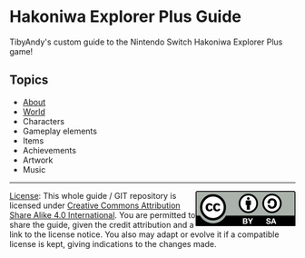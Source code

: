 # Hakoniwa Explorer Plus Guide
TibyAndy's custom guide to the Nintendo Switch Hakoniwa Explorer Plus game!

## Topics
- [About](about/what-is.md)
- [World](world/map.md)
- Characters
- Gameplay elements
- Items
- Achievements
- Artwork
- Music

-----

<img src="CC_BY-SA_icon.svg" style="float: right"> [License](LICENSE): This whole guide / GIT repository is licensed under [Creative Commons Attribution Share Alike 4.0 International](
https://creativecommons.org/licenses/by-sa/4.0/). You are permitted to share the guide, given the credit attribution and a link to the license notice. You also may adapt or evolve it if a compatible license is kept, giving indications to the changes made.

